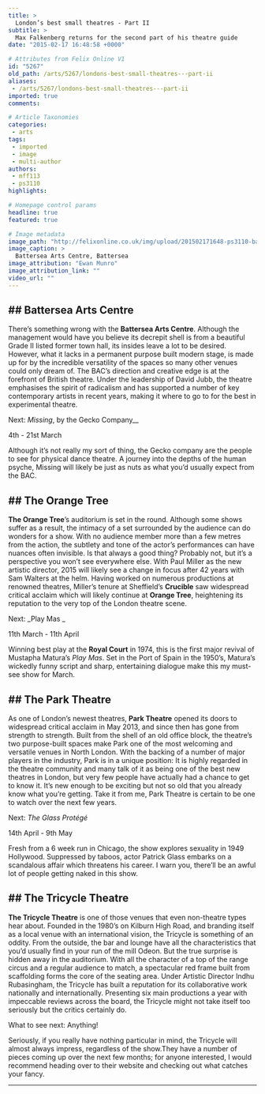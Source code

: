 ```yaml
---
title: >
  London’s best small theatres - Part II
subtitle: >
  Max Falkenberg returns for the second part of his theatre guide
date: "2015-02-17 16:48:58 +0000"

# Attributes from Felix Online V1
id: "5267"
old_path: /arts/5267/londons-best-small-theatres---part-ii
aliases:
 - /arts/5267/londons-best-small-theatres---part-ii
imported: true
comments:

# Article Taxonomies
categories:
 - arts
tags:
 - imported
 - image
 - multi-author
authors:
 - mff113
 - ps3110
highlights:

# Homepage control params
headline: true
featured: true

# Image metadata
image_path: "http://felixonline.co.uk/img/upload/201502171648-ps3110-battersea_arts_centre,_lavender_hill,_sw11_(3324322940).jpg"
image_caption: >
  Battersea Arts Centre, Battersea
image_attribution: "Ewan Munro"
image_attribution_link: ""
video_url: ""
---
```


## ## __Battersea Arts Centre__
There’s something wrong with the __Battersea Arts Centre__. Although the management would have you believe its decrepit shell is from a beautiful Grade II listed former town hall, its insides leave a lot to be desired. However, what it lacks in a permanent purpose built modern stage, is made up for by the incredible versatility of the spaces so many other venues could only dream of. The BAC’s direction and creative edge is at the forefront of British theatre. Under the leadership of David Jubb, the theatre emphasises the spirit of radicalism and has supported a number of key contemporary artists in recent years, making it where to go to for the best in experimental theatre.

Next: _Missing_, by the Gecko Company__

4th - 21st March

Although it’s not really my sort of thing, the Gecko company are the people to see for physical dance theatre. A journey into the depths of the human psyche, Missing will likely be just as nuts as what you’d usually expect from the BAC.
## ## __The Orange Tree__
__The Orange Tree__’s auditorium is set in the round. Although some shows suffer as a result, the intimacy of a set surrounded by the audience can do wonders for a show. With no audience member more than a few metres from the action, the subtlety and tone of the actor’s performances can have nuances often invisible. Is that always a good thing? Probably not, but it’s a perspective you won’t see everywhere else. With Paul Miller as the new artistic director, 2015 will likely see a change in focus after 42 years with Sam Walters at the helm. Having worked on numerous productions at renowned theatres, Miller’s tenure at Sheffield’s __Crucible__ saw widespread critical acclaim which will likely continue at __Orange Tree__, heightening its reputation to the very top of the London theatre scene.

Next: _Play Mas _

11th March - 11th April

Winning best play at the __Royal Court__ in 1974, this is the first major revival of Mustapha Matura’s _Play Mas_. Set in the Port of Spain in the 1950’s, Matura’s wickedly funny script and sharp, entertaining dialogue make this my must-see show for March.
## ## __The Park Theatre__
As one of London’s newest theatres, __Park Theatre__ opened its doors to widespread critical acclaim in May 2013, and since then has gone from strength to strength. Built from the shell of an old office block, the theatre’s two purpose-built spaces make Park one of the most welcoming and versatile venues in North London. With the backing of a number of major players in the industry, Park is in a unique position: It is highly regarded in the theatre community and many talk of it as being one of the best new theatres in London, but very few people have actually had a chance to get to know it. It’s new enough to be exciting but not so old that you already know what you’re getting. Take it from me, Park Theatre is certain to be one to watch over the next few years.

Next: _The Glass Protégé_

14th April - 9th May

Fresh from a 6 week run in Chicago, the show explores sexuality in 1949 Hollywood. Suppressed by taboos, actor Patrick Glass embarks on a scandalous affair which threatens his career. I warn you, there’ll be an awful lot of people getting naked in this show.
## ## __The Tricycle Theatre__
__The Tricycle Theatre__ is one of those venues that even non-theatre types hear about. Founded in the 1980’s on Kilburn High Road, and branding itself as a local venue with an international vision, the Tricycle is something of an oddity. From the outside, the bar and lounge have all the characteristics that you’d usually find in your run of the mill Odeon. But the true surprise is hidden away in the auditorium. With all the character of a top of the range circus and a regular audience to match, a spectacular red frame built from scaffolding forms the core of the seating area. Under Artistic Director Indhu Rubasingham, the Tricycle has built a reputation for its collaborative work nationally and internationally. Presenting six main productions a year with impeccable reviews across the board, the Tricycle might not take itself too seriously but the critics certainly do.

What to see next: Anything!

Seriously, if you really have nothing particular in mind, the Tricycle will almost always impress, regardless of the show.They have a number of pieces coming up over the next few months; for anyone interested, I would recommend heading over to their website and checking out what catches your fancy.

____
